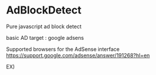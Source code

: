 # AdBlockDetect
Pure javascript ad block detect

basic AD target : google adsens

Supported browsers for the AdSense interface
https://support.google.com/adsense/answer/191268?hl=en

EX)
<code>
<script src="AdBlockDetect.js"></script>
<script type="text/javascript">
AdBlockDetect(function(isBlock) {
    if (isBlock) {
        console.log('Ad block!');
    } else {
        console.log('Ad execute~');
    }
});
</script>
</code>
